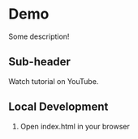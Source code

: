 # Demo

Some description!

## Sub-header

Watch tutorial on YouTube.

## Local Development

1. Open index.html in your browser
